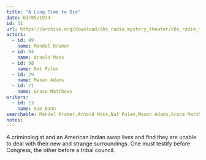 ```yaml
---
title: "A Long Time to Die"
date: 03/05/1974
id: 51
url: https://archive.org/download/cbs_radio_mystery_theater/cbs_radio_mystery_theater-0051-0100.zip/cbs_radio_mystery_theater-0051-0100%2Fcbsrmt_0051_a_long_time_to_die.mp3
actors:  
  - id: 49
    name: Mandel Kramer  
  - id: 64
    name: Arnold Moss  
  - id: 98
    name: Nat Polen  
  - id: 29
    name: Mason Adams  
  - id: 71
    name: Grace Matthews
writers:  
  - id: 13
    name: Sam Dann
searchable: Mandel Kramer,Arnold Moss,Nat Polen,Mason Adams,Grace Matthews Sam Dann
notes:  
---
```

A criminologist and an American Indian swap lives and find they are unable to deal with their new and strange surroundings. One must testify before Congress, the other before a tribal council.